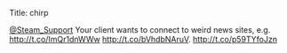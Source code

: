 Title: chirp

<a href="http://twitter.com/Steam_Support">@Steam_Support</a> Your client wants to connect to weird news sites, e.g. <a href="http://t.co/ImQr1dnWWw">http://t.co/ImQr1dnWWw</a> <a href="http://t.co/bVhdbNAruV">http://t.co/bVhdbNAruV</a>. <a href="http://t.co/p59TYfoJzn">http://t.co/p59TYfoJzn</a>
